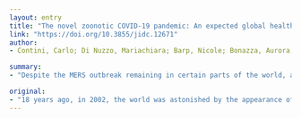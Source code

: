 ```yaml
---
layout: entry
title: "The novel zoonotic COVID-19 pandemic: An expected global health concern"
link: "https://doi.org/10.3855/jidc.12671"
author:
- Contini, Carlo; Di Nuzzo, Mariachiara; Barp, Nicole; Bonazza, Aurora; De Giorgio, Roberto; Tognon, Mauro; Rubino, Salvatore

summary:
- "Despite the MERS outbreak remaining in certain parts of the world, at the end of 2019, a new zoonotic coronavirus (SARS-CoV-2) arose from Wuhan, Hubei Province, China. It has killed 3,242 people with more than 81,000 cases of infection in China and causing over 126,000 global cases and 5,414 deaths in 166 other countries around the world."

original:
- "18 years ago, in 2002, the world was astonished by the appearance of Severe Acute Respiratory Syndrome (SARS), supported by a zoonotic coronavirus, called SARS-CoV, from the Guangdong Province of southern China. After about 10 years, in 2012, another similar coronavirus triggered the Middle East Respiratory Syndrome (MERS-CoV) in Saudi Arabia. Both caused severe pneumonia killing 774 and 858 people with 8700 cases of confirmed infection for the former, and 2494 for the latter, causing significant economic losses. 8 years later, despite the MERS outbreak remaining in certain parts of the world, at the end of 2019, a new zoonotic coronavirus (SARS-CoV-2) and responsible of coronavirus Disease (COVID-19), arose from Wuhan, Hubei Province, China. It spread rapidly and to date has killed 3,242 persons with more than 81,000 cases of infection in China and causing over 126,000 global cases and 5,414 deaths in 166 other countries around the world, especially Italy. SARS-CoV-2 would seem to have come from a bat, but the intermediate reservoir continues to be unknown. Nonetheless, as for SARS-CoV and MERS CoV, the Spillover effect linked to animal-human promiscuity, human activities including deforestation, illegal bush-trafficking and bushmeat, cannot be excluded. Recently, however, evidence of inter-human only transmission of SARS-CoV-2 has been accumulated and thus, the outbreak seems to be spreading by human-to-human transmission throughout a large part of the world. Herein we will provide with an update on the main features of COVID-19 and suggest possible solutions how to halt the expansion of this novel pandemic."
---
```


